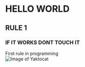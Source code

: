 # HELLO WORLD
## RULE 1
### IF IT WORKS DONT TOUCH IT





First rule in programming <br/>
![Image of Yaktocat](https://octodex.github.com/images/yaktocat.png)
